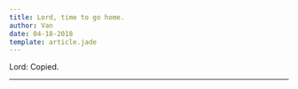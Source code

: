 ```yaml
---
title: Lord, time to go home.
author: Van
date: 04-18-2018
template: article.jade
---
```


Lord: Copied.

---







